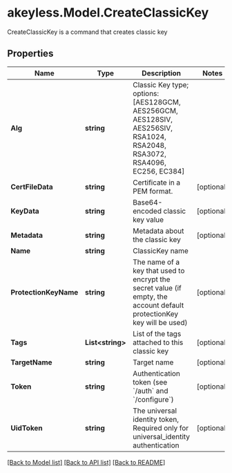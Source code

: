 # akeyless.Model.CreateClassicKey
CreateClassicKey is a command that creates classic key

## Properties

Name | Type | Description | Notes
------------ | ------------- | ------------- | -------------
**Alg** | **string** | Classic Key type; options: [AES128GCM, AES256GCM, AES128SIV, AES256SIV, RSA1024, RSA2048, RSA3072, RSA4096, EC256, EC384] | 
**CertFileData** | **string** | Certificate in a PEM format. | [optional] 
**KeyData** | **string** | Base64-encoded classic key value | [optional] 
**Metadata** | **string** | Metadata about the classic key | [optional] 
**Name** | **string** | ClassicKey name | 
**ProtectionKeyName** | **string** | The name of a key that used to encrypt the secret value (if empty, the account default protectionKey key will be used) | [optional] 
**Tags** | **List&lt;string&gt;** | List of the tags attached to this classic key | [optional] 
**TargetName** | **string** | Target name | [optional] 
**Token** | **string** | Authentication token (see &#x60;/auth&#x60; and &#x60;/configure&#x60;) | [optional] 
**UidToken** | **string** | The universal identity token, Required only for universal_identity authentication | [optional] 

[[Back to Model list]](../README.md#documentation-for-models) [[Back to API list]](../README.md#documentation-for-api-endpoints) [[Back to README]](../README.md)

